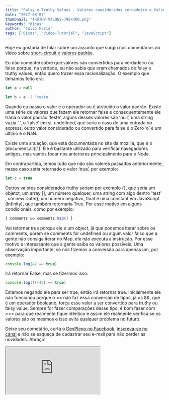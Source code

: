 ```yaml
---
title: "Falsy e Truthy Values - Valores considerados verdadeiro e falso em JS"
date: "2017-08-07"
thumbnail: "TRUTHY-VALUES-790x400.png"
keywords: "dicas"
author: "Tulio Faria"
tags: ["Dicas", "Video-Tutorial", "JavaScript"]
---
```



Hoje eu gostaria de falar sobre um assunto que surgiu nos comentários do vídeo sobre [short-circuit e valores padrão](https://www.devpleno.com/short-circuit-e-valores-padrao/).

 Eu não comentei sobre que valores são convertidos para verdadeiro ou falso porque, na verdade, eu não sabia que eram chamados de falsy e truthy values, então quero trazer essa racionalização. O exemplo que tínhamos feito era:

```jsx {numberLines: true}
let a = null

let b = a || 'teste'
```

Quando eu passo o valor e o operador ou é atribuído o valor padrão. Existe uma série de valores que fazem ele retornar false e consequentemente ele traria o valor padrão ‘teste’, alguns desses valores são ‘null’, uma string vazia ‘ ‘, o ‘false’ em si, undefined, que seria o caso de uma entrada no express, outro valor considerado ou convertido para false é o Zero ‘o’ e um último é o NaN.

Existe uma situação, que está documentada no site da mozilla, que é o (document.all)[1]. Ele é bastante utilizado para verificar navegadores antigos, mas vamos focar nos anteriores principalmente para o Node.

Em contrapartida, temos tudo que não são valores passados anteriormente, nesse caso seria retornado o valor ‘true’, por exemplo:

```jsx {numberLines: true}
let c = true
```

Outros valores considerados truthy seriam por exemplo {}, que seria um objetct, um array \[\], um número qualquer, uma string com algo dentro 'test' , um new Date(), um número negativo, float e uma constant em JavaScript (Infinity), que também retornaria True. Por esse motivo em alguns condicionais, como por exemplo:

```jsx {numberLines: true}
{ comments && comments.map() }
```

Vai retornar true porque ele é um object, já que podemos iterar sobre os comments, porém se comments for undefined ou algum valor falso que a gente não consiga iterar no Map, ele não executa a instrução. Por esse motivo é interessante que a gente saiba os valores possíveis. Uma observação importante, se nós fizemos a conversão para apenas um, por exemplo:

```jsx {numberLines: true}
console.log(42 == true)
```

Irá retornar False, mas se fizermos isso:

```jsx {numberLines: true}
console.log(!!(42) == true)
```

Estamos negando ele para ser true, então irá retornar true. Inicialmente ele não funcionou porque o == não faz essa conversão de tipos, já os &&, que é um operador booleano, força esse valor a ser convertido para truthy ou falsy value. Sempre for fazer comparações desse tipo, é bom fazer com === para que realmente fique idêntico e assim ele realmente verifica se os valores são os mesmos e isso evita qualquer problema no futuro.

 Deixe seu cometário, curta o [DevPleno no Facebook](https://www.facebook.com/devpleno), [inscreva-se no canal](https://www.youtube.com/devplenocom) e não se esqueça de cadastrar seu e-mail para não perder as novidades. Abraço!


 <div class="embed-responsive embed-responsive-16by9"> 
 <iframe class="embed-responsive-item" src="https://www.youtube.com/embed/gQl0DCNImqw" allowfullscreen></iframe>
  </div>
